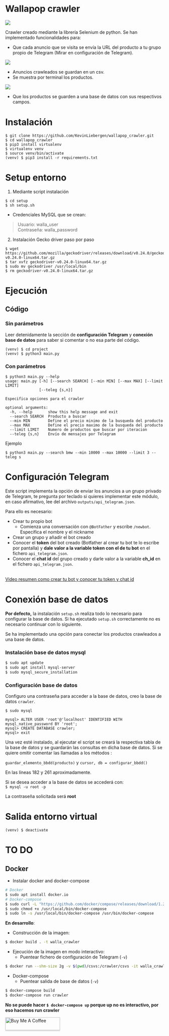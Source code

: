 # Wallapop crawler

![](images_demo/principal.png )


Crawler creado mediante la librería Selenium de python. Se han implementado funcionalidades para:

- Que cada anuncio que se visita se envía la URL del producto a tu grupo propio de Telegram (Mirar en configuración de Telegram).

![](images_demo/telegram.png)
  
- Anuncios crawleados se guardan en un csv.
- Se muestra por terminal los productos.

![](images_demo/terminal_results.png)


- Que los productos se guarden a una base de datos con sus respectivos campos.





# Instalación

```shell
$ git clone https://github.com/KevinLiebergen/wallapop_crawler.git
$ cd wallapop_crawler
$ pip3 install virtualenv
$ virtualenv venv
$ source venv/bin/activate
(venv) $ pip3 install -r requirements.txt
```

# Setup entorno

1. Mediante script instalación
```shell
$ cd setup
$ sh setup.sh
````

* Credenciales MySQL que se crean:
>  Usuario: walla_user <br> Contraseña: walla_password

2. Instalación Gecko driver paso por paso

```shell
$ wget https://github.com/mozilla/geckodriver/releases/download/v0.24.0/geckodriver-v0.24.0-linux64.tar.gz
$ tar xvfz geckodriver-v0.24.0-linux64.tar.gz
$ sudo mv geckodriver /usr/local/bin
$ rm geckodriver-v0.24.0-linux64.tar.gz
```

# Ejecución

## Código


### Sin parámetros

Leer detenidamente la sección de __configuración Telegram__ y __conexión base de datos__ para saber si comentar o no esa parte del código. 

```shell
(venv) $ cd project
(venv) $ python3 main.py
```


### Con parámetros

```shell
$ python3 main.py --help
usage: main.py [-h] [--search SEARCH] [--min MIN] [--max MAX] [--limit LIMIT]
               [--teleg {s,n}]

Especifica opciones para el crawler

optional arguments:
  -h, --help       show this help message and exit
  --search SEARCH  Producto a buscar
  --min MIN        Define el precio minimo de la busqueda del producto
  --max MAX        Define el precio maximo de la busqueda del producto
  --limit LIMIT    Numero de productos que buscar por iteracion
  --teleg {s,n}    Envío de mensajes por Telegram
```

Ejemplo

```shell
$ python3 main.py --search bmw --min 10000 --max 10000 --limit 3 --teleg s
```

# Configuración Telegram

Este script implementa la opción de enviar los anuncios a un grupo privado de Telegram, te pregunta por teclado si quieres implementar este módulo, en caso afirmativo, lee del archivo `outputs/api_telegram.json`.



Para ello es necesario:

- Crear tu propio bot
    - Comienza una conversación con `@BotFather` y escribe `/newbot`. Especifica el nombre y el nickname
- Crear un grupo y añadir el bot creado
- Conocer el __token__ del bot creado (Botfather al crear tu bot te lo escribe por pantalla) y __dale valor a la variable token con el de tu bot__ en el fichero `api_telegram.json`.
- Conocer el __chat id__ del grupo creado y darle valor a la variable __ch_id__ en el fichero `api_telegram.json`.

<br>[Video resumen como crear tu bot y conocer tu token y chat id](https://www.youtube.com/watch?v=UhZtrhV7t3U)

# Conexión base de datos

__Por defecto,__ la instalación `setup.sh` realiza todo lo necesario para configurar la base de datos. Si ha ejecutado `setup.sh` correctamente no es necesario continuar con lo siguiente.

Se ha implementado una opción para conectar los productos crawleados a una base de datos.

### Instalación base de datos mysql

```bash
$ sudo apt update
$ sudo apt install mysql-server
$ sudo mysql_secure_installation
```

### Configuración base de datos

Configuro una contraseña para acceder a la base de datos, creo la base de datos `crawler`.

`$ sudo mysql`
```mysql
mysql> ALTER USER 'root'@'localhost' IDENTIFIED WITH mysql_native_password BY 'root';
mysql> CREATE DATABASE crawler;
mysql> exit
```

Una vez esté instalado, al ejecutar el script se creará la respectiva tabla de la base de datos y se guardarán las consultas en dicha base de datos. Si se quiere omitir comentar las llamadas a los métodos :

`guardar_elemento_bbdd(producto)` y `cursor, db = configurar_bbdd()` 

En las líneas 182 y 261 aproximadamente.

Si se desea acceder a la base de datos se accederá con:
<br>`$ mysql -u root -p`

La contraseña solicitada será __root__

# Salida entorno virtual

`(venv) $ deactivate`


# TO DO

## Docker

* Instalar docker and docker-compose

```bash
# Docker
$ sudo apt install docker.io
# Docker-compose
$ sudo curl -L "https://github.com/docker/compose/releases/download/1.29.2/docker-compose-$(uname -s)-$(uname -m)" -o /usr/local/bin/docker-compose
$ sudo chmod +x /usr/local/bin/docker-compose
$ sudo ln -s /usr/local/bin/docker-compose /usr/bin/docker-compose
```

__En desarrollo__:

- Construcción de la imagen:
```bash
$ docker build . -t walla_crawler
```

- Ejecución de la imagen en modo interactivo:
  * Puentear fichero de configuración de Telegram (`-v`)

```bash
$ docker run --shm-size 2g -v $(pwd)/csvs:/crawler/csvs -it walla_crawler
```


- Docker-compose
  * Puentear salida de base de datos (`-v`)


```bash
$ docker-compose build
$ docker-compose run crawler
```
__No se puede hacer `$ docker-compose up` porque up no es interactivo, por eso hacemos run crawler__


<a href="https://www.buymeacoffee.com/kevinliebergen" target="_blank"><img src="https://www.buymeacoffee.com/assets/img/custom_images/orange_img.png" alt="Buy Me A Coffee" style="height: 41px !important;width: 174px !important;box-shadow: 0px 3px 2px 0px rgba(190, 190, 190, 0.5) !important;-webkit-box-shadow: 0px 3px 2px 0px rgba(190, 190, 190, 0.5) !important;" ></a>